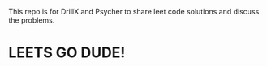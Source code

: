 This repo is for DrillX and Psycher to share leet code solutions and discuss the problems.

# LEETS GO DUDE!
